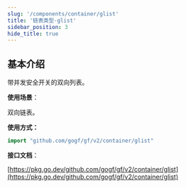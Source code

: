 ```yaml
---
slug: '/components/container/glist'
title: '链表类型-glist'
sidebar_position: 3
hide_title: true
---
```


## 基本介绍

带并发安全开关的双向列表。

**使用场景**：

双向链表。

**使用方式：**

```go
import "github.com/gogf/gf/v2/container/glist"
```

**接口文档**：

[https://pkg.go.dev/github.com/gogf/gf/v2/container/glist](https://pkg.go.dev/github.com/gogf/gf/v2/container/glist)

    